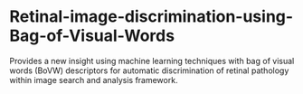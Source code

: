 # Retinal-image-discrimination-using-Bag-of-Visual-Words
Provides a new insight using
machine learning techniques with bag of visual words (BoVW) descriptors for automatic
discrimination of retinal pathology within image search and analysis framework.
